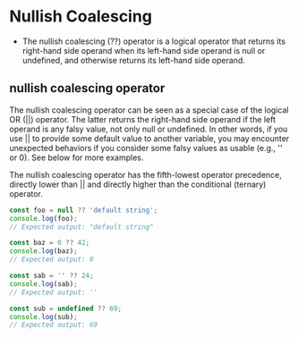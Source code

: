 # Nullish Coalescing

- The nullish coalescing (??) operator is a logical operator that returns its right-hand side operand when its left-hand side operand is null or undefined, and otherwise returns its left-hand side operand.

## nullish coalescing operator

The nullish coalescing operator can be seen as a special case of the logical OR (||) operator. The latter returns the right-hand side operand if the left operand is any falsy value, not only null or undefined. In other words, if you use || to provide some default value to another variable, you may encounter unexpected behaviors if you consider some falsy values as usable (e.g., '' or 0). See below for more examples.

The nullish coalescing operator has the fifth-lowest operator precedence, directly lower than || and directly higher than the conditional (ternary) operator.

```js
const foo = null ?? 'default string';
console.log(foo);
// Expected output: "default string"

const baz = 0 ?? 42;
console.log(baz);
// Expected output: 0

const sab = '' ?? 24;
console.log(sab);
// Expected output: ''

const sub = undefined ?? 69;
console.log(sub);
// Expected output: 69
```
